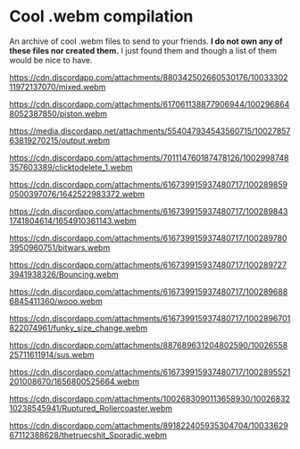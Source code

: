 # Cool .webm compilation
An archive of cool .webm files to send to your friends.
**I do not own any of these files nor created them.**
I just found them and though a list of them would be nice to have. 

https://cdn.discordapp.com/attachments/880342502660530176/1003330211972137070/mixed.webm

https://cdn.discordapp.com/attachments/617061138877906944/1002968648052387850/piston.webm

https://media.discordapp.net/attachments/554047934543560715/1002785763819270215/output.webm

https://cdn.discordapp.com/attachments/701114760187478126/1002998748357603389/clicktodelete_1.webm

https://cdn.discordapp.com/attachments/616739915937480717/1002898590500397076/1642522983372.webm

https://cdn.discordapp.com/attachments/616739915937480717/1002898431741804614/1654910361143.webm

https://cdn.discordapp.com/attachments/616739915937480717/1002897803950960751/bitwars.webm

https://cdn.discordapp.com/attachments/616739915937480717/1002897273941938326/Bouncing.webm

https://cdn.discordapp.com/attachments/616739915937480717/1002896886845411360/wooo.webm

https://cdn.discordapp.com/attachments/616739915937480717/1002896701822074961/funky_size_change.webm

https://cdn.discordapp.com/attachments/887689631204802590/1002655825711611914/sus.webm

https://cdn.discordapp.com/attachments/616739915937480717/1002895521201008670/1656800525664.webm

https://cdn.discordapp.com/attachments/1002683090113658930/1002683210238545941/Ruptured_Rollercoaster.webm

https://cdn.discordapp.com/attachments/891822405935304704/1003362967112388628/thetruecshit_Sporadic.webm


